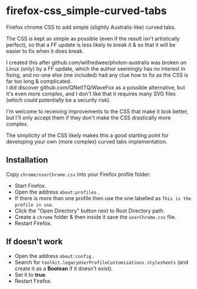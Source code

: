 # firefox-css_simple-curved-tabs
Firefox chrome CSS to add simple (slightly Australis-like) curved tabs.

The CSS is kept as simple as possible (even if the result isn't artistically perfect), so that a FF update is less likely to break it & so that it will be easier to fix when it does break.  

I created this after github.com/wilfredwee/photon-australis was broken on Linux (only) by a FF update, which the author seemingly has no interest in fixing, and no-one else (me included) had any clue how to fix as the CSS is far too long & complicated.  
I did discover github.com/QNetITQ/WaveFox as a possible alternative, but it's even more complex, and I don't like that it requires many SVG files (which could potentially be a security risk).

I'm welcome to receiving improvements to the CSS that make it look better, but I'll only accept them if they don't make the CSS drastically more complex.

The simplicity of the CSS likely makes this a good starting point for developing your own (more complex) curved tabs implementation.

## Installation
Copy `chrome/userChrome.css` into your Firefox profile folder:
* Start Firefox.
* Open the address `about:profiles` .
* If there is more than one profile then use the one labelled as `This is the profile in use`.
* Click the "Open Directory" button next to Root Directory path.
* Create a `chrome` folder & then inside it save the `userChrome.css` file.
* Restart Firefox.

## If doesn't work
* Open the address `about:config` .
* Search for `toolkit.legacyUserProfileCustomizations.stylesheets` (and create it as a **Boolean** if it doesn't exist).
* Set it to **true**.
* Restart Firefox.
